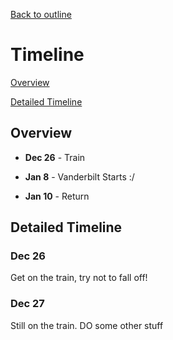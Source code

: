 [Back to outline](https://github.com/JoshBurke/Bike-a-boi/blob/master/README.md)
# Timeline
[Overview](https://github.com/JoshBurke/Bike-a-boi/blob/master/Timeline.md#overview)

[Detailed Timeline](https://github.com/JoshBurke/Bike-a-boi/blob/master/Timeline.md#detailed-timeline)

## Overview

* **Dec 26** - Train

* **Jan 8** - Vanderbilt Starts :/

* **Jan 10** - Return

## Detailed Timeline

### Dec 26
Get on the train, try not to fall off!

### Dec 27
Still on the train. DO some other stuff
